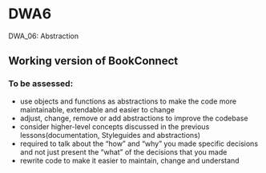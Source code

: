 # DWA6
DWA_06: Abstraction

## Working version of BookConnect

### To be assessed:
- use objects and functions as abstractions to make the code more maintainable, extendable and easier to change
- adjust, change, remove or add abstractions to improve the codebase
- consider higher-level concepts discussed in the previous lessons(documentation, Styleguides and abstractions)
- required to talk about the “how” and “why” you made specific decisions and not just present the “what” of the decisions that you made
- rewrite code to make it easier to maintain, change and understand
